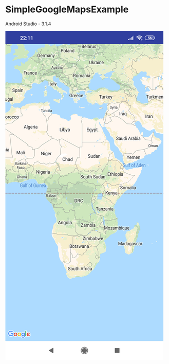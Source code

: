 # SimpleGoogleMapsExample

Android Studio - 3.1.4

![Alt text](https://github.com/quicklearner4991/SimpleGoogleMapsExample/blob/master/Screenshot_2019-06-30-22-11-28-540_com.example.googlemaps2.png?raw=true "Example")

